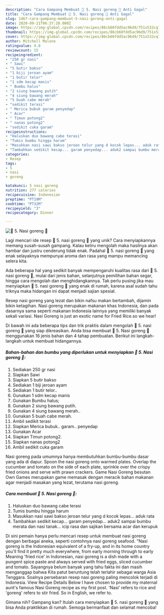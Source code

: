 ```yaml
---
description: "Cara Gampang Membuat 🍛 5. Nasi goreng 🍛 Anti Gagal"
title: "Cara Gampang Membuat 🍛 5. Nasi goreng 🍛 Anti Gagal"
slug: 1467-cara-gampang-membuat-5-nasi-goreng-anti-gagal
date: 2020-09-21T06:37:20.080Z
image: https://img-global.cpcdn.com/recipes/86cb60fdd5ac96d9/751x532cq70/🍛-5-nasi-goreng-🍛-foto-resep-utama.jpg
thumbnail: https://img-global.cpcdn.com/recipes/86cb60fdd5ac96d9/751x532cq70/🍛-5-nasi-goreng-🍛-foto-resep-utama.jpg
cover: https://img-global.cpcdn.com/recipes/86cb60fdd5ac96d9/751x532cq70/🍛-5-nasi-goreng-🍛-foto-resep-utama.jpg
author: Mitchell Malone
ratingvalue: 4.8
reviewcount: 15
recipeingredient:
- "250 gr nasi"
- " Sawi"
- "5 butir bakso"
- "1 biji jeroan ayam"
- "1 butir telor"
- "1 sdm kecap manis"
- " Bumbu halus"
- "2 siung bawang putih"
- "4 siung bawang merah"
- "5 buah cabe merah"
- "sedikit terasi"
- " Merica bubuk garam penyedap"
- " Acar"
- " Timun potong2"
- " nanas potong2"
- "sedikit cuka garam"
recipeinstructions:
- "Haluskan duo bawang cabe terasi"
- "Tumis bumbu hingga harum"
- "Masukkan nasi sawi bakso jeroan telur yang d kocok lepas... aduk rata"
- "Tambahkan sedikit kecap... garam penyedap... aduk2 sampai bumbu merata dan nasi tanak... icip rasa dan sajikan bersama acar dan kerupuk"
categories:
- Resep
tags:
- 5
- nasi
- goreng

katakunci: 5 nasi goreng 
nutrition: 277 calories
recipecuisine: Indonesian
preptime: "PT19M"
cooktime: "PT32M"
recipeyield: "3"
recipecategory: Dinner

---
```



![🍛 5. Nasi goreng 🍛](https://img-global.cpcdn.com/recipes/86cb60fdd5ac96d9/751x532cq70/🍛-5-nasi-goreng-🍛-foto-resep-utama.jpg)

Lagi mencari ide resep 🍛 5. nasi goreng 🍛 yang unik? Cara menyiapkannya memang susah-susah gampang. Kalau keliru mengolah maka hasilnya akan hambar dan justru cenderung tidak enak. Padahal 🍛 5. nasi goreng 🍛 yang enak selayaknya mempunyai aroma dan rasa yang mampu memancing selera kita.

Ada beberapa hal yang sedikit banyak mempengaruhi kualitas rasa dari 🍛 5. nasi goreng 🍛, mulai dari jenis bahan, selanjutnya pemilihan bahan segar, hingga cara mengolah dan menghidangkannya. Tak perlu pusing jika mau menyiapkan 🍛 5. nasi goreng 🍛 yang enak di rumah, karena asal sudah tahu triknya maka hidangan ini dapat menjadi sajian spesial.

Resep nasi goreng yang lezat dan bikin nafsu makan bertambah, dijamin bikin ketagihan. Nasi goreng merupakan makanan khas Indonesia, dan pada dasarnya sama seperti makanan Indonesia lainnya yang memiliki banyak sekali variasi. Nasi Goreng is just an exotic name for Fried Rice.so we hear!


Di bawah ini ada beberapa tips dan trik praktis dalam mengolah 🍛 5. nasi goreng 🍛 yang siap dikreasikan. Anda bisa membuat 🍛 5. Nasi goreng 🍛 menggunakan 16 jenis bahan dan 4 tahap pembuatan. Berikut ini langkah-langkah untuk membuat hidangannya.

<!--inarticleads1-->

##### Bahan-bahan dan bumbu yang diperlukan untuk menyiapkan 🍛 5. Nasi goreng 🍛:

1. Sediakan 250 gr nasi
1. Siapkan  Sawi
1. Siapkan 5 butir bakso
1. Sediakan 1 biji jeroan ayam
1. Sediakan 1 butir telor..
1. Gunakan 1 sdm kecap manis
1. Gunakan  Bumbu halus;
1. Gunakan 2 siung bawang putih.
1. Gunakan 4 siung bawang merah..
1. Gunakan 5 buah cabe merah.
1. Ambil sedikit terasi
1. Siapkan  Merica bubuk.. garam.. penyedap
1. Gunakan  Acar
1. Siapkan  Timun potong2.
1. Siapkan  nanas potong2
1. Ambil sedikit cuka garam


Nasi goreng pada umumnya hanya membutuhkan bumbu-bumbu dasar yang ada di dapur. Spoon the nasi goreng onto warmed plates. Overlap the cucumber and tomato on the side of each plate, sprinkle over the crispy fried onions and serve with prawn crackers. Game Nasi Goreng besutan Own Games merupakan game memasak dengan meracik bahan makanan agar menjadi masakan yang lezat, terutama nasi goreng. 

<!--inarticleads2-->

##### Cara membuat 🍛 5. Nasi goreng 🍛:

1. Haluskan duo bawang cabe terasi
1. Tumis bumbu hingga harum
1. Masukkan nasi sawi bakso jeroan telur yang d kocok lepas... aduk rata
1. Tambahkan sedikit kecap... garam penyedap... aduk2 sampai bumbu merata dan nasi tanak... icip rasa dan sajikan bersama acar dan kerupuk


Di sini pemain hanya perlu mencari resep untuk membuat nasi goreng dengan berbagai aneka, seperti contohnya nasi goreng seafood. &#34;Nasi goreng is the Indonesian equivalent of a fry-up, and in its home country you&#39;ll find it pretty much everywhere, from early morning through to early Meaning &#39;fried rice&#39; in Indonesian, nasi goreng is a dish made with a pungent spice paste and always served with fried eggs, sliced cucumber and tomato. Sayangnya belum banyak yang tahu fakta ini dan masih menganggap bahwa Kita patut beruntung telah terlahir sebagai warga Asia Tenggara. Soalnya persebaran resep nasi goreng paling mencolok terjadi di Indonesia. View Recipe Details Below I have chosen to provide my maternal aunt&#39;s famous Nasi Goreng recipe as my first post. &#39;Nasi&#39; refers to rice and &#39;goreng&#39; refers to stir fried. So in English, we refer to. 

Gimana nih? Gampang kan? Itulah cara menyiapkan 🍛 5. nasi goreng 🍛 yang bisa Anda praktikkan di rumah. Semoga bermanfaat dan selamat mencoba!
